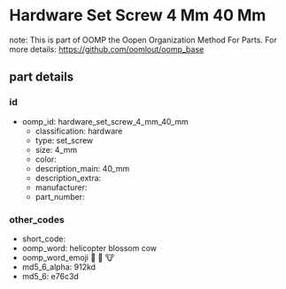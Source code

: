 # Hardware Set Screw 4 Mm 40 Mm  

note: This is part of OOMP the Oopen Organization Method For Parts. For more details: https://github.com/oomlout/oomp_base

##  part details





### id
* oomp_id: hardware_set_screw_4_mm_40_mm
  * classification: hardware
  * type: set_screw
  * size: 4_mm
  * color: 
  * description_main: 40_mm
  * description_extra: 
  * manufacturer: 
  * part_number: 

### other_codes
* short_code: 
* oomp_word: helicopter blossom cow
* oomp_word_emoji :helicopter: :blossom: :cow:
* md5_6_alpha: 912kd
* md5_6: e76c3d